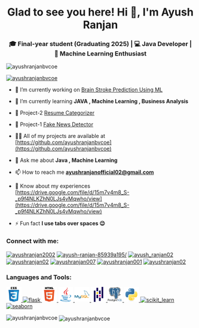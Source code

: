 <h1 align="center">Glad to see you here! Hi 👋, I'm Ayush Ranjan</h1>
<h3 align="center">🎓 Final-year student (Graduating 2025) | 💻 Java Developer | 🤖 Machine Learning Enthusiast</h3>

<p align="left"> <img src="https://komarev.com/ghpvc/?username=ayushranjanbvcoe&label=Profile%20views&color=0e75b6&style=flat" alt="ayushranjanbvcoe" /> </p>

<p align="left"> <a href="https://github.com/ryo-ma/github-profile-trophy"><img src="https://github-profile-trophy.vercel.app/?username=ayushranjanbvcoe" alt="ayushranjanbvcoe" /></a> </p>

- 🔭 I’m currently working on [Brain Stroke Prediction Using ML](https://github.com/ayushranjanbvcoe/Brain-Stroke-Prediction-Using-ML)

- 🌱 I’m currently learning **JAVA , Machine Learning , Business Analysis**

- 👯 Project-2 [Resume Categorizer](https://github.com/ayushranjanbvcoe/Resume-Categorization-Application-Using-Machine-Learning-)

- 🤝 Project-1 [Fake News Detector](https://github.com/ayushranjanbvcoe/FakeNewsDetection_UsingML)

- 👨‍💻 All of my projects are available at [https://github.com/ayushranjanbvcoe](https://github.com/ayushranjanbvcoe)

- 💬 Ask me about **Java , Machine Learning**

- 📫 How to reach me **ayushranjanofficial02@gmail.com**

- 📄 Know about my experiences [https://drive.google.com/file/d/15m7v4m8_S-_p9f4NLKZhN0LJs4vMqwho/view](https://drive.google.com/file/d/15m7v4m8_S-_p9f4NLKZhN0LJs4vMqwho/view)

- ⚡ Fun fact **I use tabs over spaces 😉**

<h3 align="left">Connect with me:</h3>
<p align="left">
<a href="https://twitter.com/ayushranjan2002" target="blank"><img align="center" src="https://raw.githubusercontent.com/rahuldkjain/github-profile-readme-generator/master/src/images/icons/Social/twitter.svg" alt="ayushranjan2002" height="30" width="40" /></a>
<a href="https://linkedin.com/in/ayush-ranjan-85939a195/" target="blank"><img align="center" src="https://raw.githubusercontent.com/rahuldkjain/github-profile-readme-generator/master/src/images/icons/Social/linked-in-alt.svg" alt="ayush-ranjan-85939a195/" height="30" width="40" /></a>
<a href="https://www.codechef.com/users/ayush_ranjan02" target="blank"><img align="center" src="https://cdn.jsdelivr.net/npm/simple-icons@3.1.0/icons/codechef.svg" alt="ayush_ranjan02" height="30" width="40" /></a>
<a href="https://www.hackerrank.com/ayushranjan02" target="blank"><img align="center" src="https://raw.githubusercontent.com/rahuldkjain/github-profile-readme-generator/master/src/images/icons/Social/hackerrank.svg" alt="ayushranjan02" height="30" width="40" /></a>
<a href="https://codeforces.com/profile/ayushranjan007" target="blank"><img align="center" src="https://raw.githubusercontent.com/rahuldkjain/github-profile-readme-generator/master/src/images/icons/Social/codeforces.svg" alt="ayushranjan007" height="30" width="40" /></a>
<a href="https://www.leetcode.com/ayushranjan001" target="blank"><img align="center" src="https://raw.githubusercontent.com/rahuldkjain/github-profile-readme-generator/master/src/images/icons/Social/leet-code.svg" alt="ayushranjan001" height="30" width="40" /></a>
<a href="https://auth.geeksforgeeks.org/user/ayushranjan02" target="blank"><img align="center" src="https://raw.githubusercontent.com/rahuldkjain/github-profile-readme-generator/master/src/images/icons/Social/geeks-for-geeks.svg" alt="ayushranjan02" height="30" width="40" /></a>
</p>

<h3 align="left">Languages and Tools:</h3>
<p align="left"> <a href="https://www.w3schools.com/css/" target="_blank" rel="noreferrer"> <img src="https://raw.githubusercontent.com/devicons/devicon/master/icons/css3/css3-original-wordmark.svg" alt="css3" width="40" height="40"/> </a> <a href="https://user-images.githubusercontent.com/51070104/268566349-c41e65a5-2ab9-4b54-8cbc-350ab6da746c.png" target="_blank" rel="noreferrer"> <img src="https://www.vectorlogo.zone/logos/pocoo_flask/pocoo_flask-icon.svg" alt="flask" width="40" height="40"/> </a> <a href="https://www.w3.org/html/" target="_blank" rel="noreferrer"> <img src="https://raw.githubusercontent.com/devicons/devicon/master/icons/html5/html5-original-wordmark.svg" alt="html5" width="40" height="40"/> </a> <a href="https://www.java.com" target="_blank" rel="noreferrer"> <img src="https://raw.githubusercontent.com/devicons/devicon/master/icons/java/java-original.svg" alt="java" width="40" height="40"/> </a> <a href="https://www.mysql.com/" target="_blank" rel="noreferrer"> <img src="https://raw.githubusercontent.com/devicons/devicon/master/icons/mysql/mysql-original-wordmark.svg" alt="mysql" width="40" height="40"/> </a> <a href="https://pandas.pydata.org/" target="_blank" rel="noreferrer"> <img src="https://raw.githubusercontent.com/devicons/devicon/2ae2a900d2f041da66e950e4d48052658d850630/icons/pandas/pandas-original.svg" alt="pandas" width="40" height="40"/> </a> <a href="https://www.postgresql.org" target="_blank" rel="noreferrer"> <img src="https://raw.githubusercontent.com/devicons/devicon/master/icons/postgresql/postgresql-original-wordmark.svg" alt="postgresql" width="40" height="40"/> </a> <a href="https://www.python.org" target="_blank" rel="noreferrer"> <img src="https://raw.githubusercontent.com/devicons/devicon/master/icons/python/python-original.svg" alt="python" width="40" height="40"/> </a> <a href="https://scikit-learn.org/" target="_blank" rel="noreferrer"> <img src="https://upload.wikimedia.org/wikipedia/commons/0/05/Scikit_learn_logo_small.svg" alt="scikit_learn" width="40" height="40"/> </a> <a href="https://seaborn.pydata.org/" target="_blank" rel="noreferrer"> <img src="https://seaborn.pydata.org/_images/logo-mark-lightbg.svg" alt="seaborn" width="40" height="40"/> </a> </p>

<p><img align="left" src="https://github-readme-stats.vercel.app/api/top-langs?username=ayushranjanbvcoe&show_icons=true&locale=en&layout=compact" alt="ayushranjanbvcoe" /></p>

<p>&nbsp;<img align="center" src="https://github-readme-stats.vercel.app/api?username=ayushranjanbvcoe&show_icons=true&locale=en" alt="ayushranjanbvcoe" /></p>
